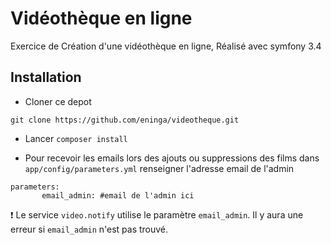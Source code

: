 # Vidéothèque en ligne
Exercice de Création d'une vidéothèque en ligne,
Réalisé avec symfony 3.4
## Installation

* Cloner ce depot

`git clone https://github.com/eninga/videotheque.git`

* Lancer `composer install`

* Pour recevoir les emails lors des ajouts ou suppressions des films dans `app/config/parameters.yml` renseigner l'adresse email de l'admin

```
parameters:
       email_admin: #email de l'admin ici

```
:heavy_exclamation_mark: Le service `video.notify` utilise le paramètre `email_admin`.
Il y aura une erreur si `email_admin` n'est pas trouvé.

  
